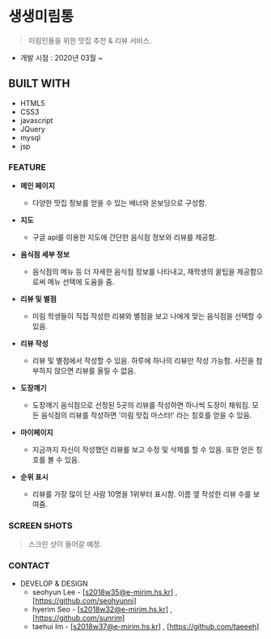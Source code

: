 # 생생미림통
> 미림인들을 위한 맛집 추천 & 리뷰 서비스. 
- 개발 시점 : 2020년 03월 ~ 

## BUILT WITH
- HTML5
- CSS3 
- javascript
- JQuery
- mysql
- jsp

### FEATURE
- **메인 페이지**

  - 다양한 맛집 정보를 얻을 수 있는 배너와 온보딩으로 구성함.
  
- **지도**

  - 구글 api를 이용한 지도에 간단한 음식점 정보와 리뷰를 제공함.
  
- **음식점 세부 정보**
 
  - 음식점의 메뉴 등 더 자세한 음식점 정보를 나타내고, 재학생의 꿀팁을 제공함으로써 메뉴 선택에 도움을 줌.
  
- **리뷰 및 별점**
  
  - 미림 학생들이 직접 작성한 리뷰와 별점을 보고 나에게 맞는 음식점을 선택할 수 있음.
  
- **리뷰 작성**

  - 리뷰 및 별점에서 작성할 수 있음. 하루에 하나의 리뷰만 작성 가능함. 사진을 첨부하지 않으면 리뷰를 올릴 수 없음.
    
- **도장깨기**

  - 도장깨기 음식점으로 선정된 5곳의 리뷰를 작성하면 하나씩 도장이 채워짐. 모든 음식점의 리뷰를 작성하면 '미림 맛집 마스터!' 라는 칭호를 얻을 수 있음.
  
- **마이페이지**
  
  - 지금까지 자신이 작성했던 리뷰를 보고 수정 및 삭제를 할 수 있음. 또한 얻은 칭호를 볼 수 있음.
  
- **순위 표시**

  - 리뷰를 가장 많이 단 사람 10명을 1위부터 표시함. 이름 옆 작성한 리뷰 수를 보여줌.
  


### SCREEN SHOTS
> 스크린 샷이 들어갈 예정.

### CONTACT 
- DEVELOP & DESIGN
  - seohyun Lee - [s2018w35@e-mirim.hs.kr] , [https://github.com/seohyunni]
  - hyerim Seo - [s2018w32@e-mirim.hs.kr] , [https://github.com/sunrim]
  - taehui Im - [s2018w37@e-mirim.hs.kr] , [https://github.com/taeeeh]
  
 
